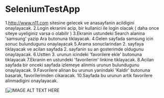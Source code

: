# SeleniumTestApp
 

1.http://www.n11.com sitesine gelecek ve anasayfanin acildigini onaylayacak.
2.Login ekranini acip, bir kullanici ile login olacak ( daha once siteye uyeliginiz varsa o olabilir )
3.Ekranin ustundeki Search alanina 'samsung' yazip Ara butonuna tiklayacak.
4.Gelen sayfada samsung icin sonuc bulundugunu onaylayacak 
5.Arama sonuclarindan 2. sayfaya tiklayacak ve acilan sayfada 2. sayfanin su an gosterimde oldugunu onaylayacak.
6.Ustten 3. urunun icindeki 'favorilere ekle' butonuna tiklayacak 
7.Ekranin en ustundeki 'favorilerim' linkine tiklayacak.
8.Acilan sayfada bir onceki sayfada izlemeye alinmis urunun bulundugunu onaylayacak.
9.Favorilere alinan bu urunun yanindaki 'Kaldir' butonuna basarak, favorilerimden cikaracak.
10.Sayfada bu urunun artik favorilere alinmadigini onaylayacak.

[![IMAGE ALT TEXT HERE](https://www.youtube.com/watch?v=iT0KOB9dGuM&feature=youtu.be)
 


